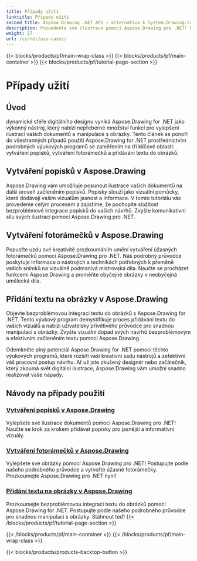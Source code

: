 ```yaml
---
title: Případy užití
linktitle: Případy užití
second_title: Aspose.Drawing .NET API – alternativa k System.Drawing.Common
description: Pozvedněte své ilustrace pomocí Aspose.Drawing pro .NET! Pomocí našich výukových programů můžete přidávat popisky, vytvářet úžasné rámečky a hladce integrovat text do obrázků.
weight: 27
url: /cs/net/use-cases/
---
```


{{< blocks/products/pf/main-wrap-class >}}
{{< blocks/products/pf/main-container >}}
{{< blocks/products/pf/tutorial-page-section >}}

# Případy užití

## Úvod

dynamické sféře digitálního designu vyniká Aspose.Drawing for .NET jako výkonný nástroj, který nabízí nepřeberné množství funkcí pro vylepšení ilustrací vašich dokumentů a manipulace s obrázky. Tento článek se ponoří do všestranných případů použití Aspose.Drawing for .NET prostřednictvím podrobných výukových programů se zaměřením na tři klíčové oblasti: vytváření popisků, vytváření fotorámečků a přidávání textu do obrázků.

## Vytváření popisků v Aspose.Drawing

Aspose.Drawing vám umožňuje posunout ilustrace vašich dokumentů na další úroveň začleněním popisků. Popisky slouží jako vizuální pomůcky, které dodávají vašim vizuálům jasnost a informace. V tomto tutoriálu vás provedeme celým procesem a zajistíme, že pochopíte složitost bezproblémové integrace popisků do vašich návrhů. Zvyšte komunikativní sílu svých ilustrací pomocí Aspose.Drawing pro .NET.

## Vytváření fotorámečků v Aspose.Drawing

Popusťte uzdu své kreativitě prozkoumáním umění vytváření úžasných fotorámečků pomocí Aspose.Drawing pro .NET. Náš podrobný průvodce poskytuje informace o nástrojích a technikách potřebných k přeměně vašich snímků na vizuálně podmanivá mistrovská díla. Naučte se procházet funkcemi Aspose.Drawing a proměňte obyčejné obrázky v neobyčejná umělecká díla.

## Přidání textu na obrázky v Aspose.Drawing

Objevte bezproblémovou integraci textu do obrázků s Aspose.Drawing for .NET. Tento výukový program demystifikuje proces přidávání textu do vašich vizuálů a nabízí uživatelsky přívětivého průvodce pro snadnou manipulaci s obrázky. Zvyšte vizuální dopad svých návrhů bezproblémovým a efektivním začleněním textu pomocí Aspose.Drawing.

Odemkněte plný potenciál Aspose.Drawing for .NET pomocí těchto výukových programů, které rozšíří vaši kreativní sadu nástrojů a zefektivní váš pracovní postup návrhu. Ať už jste zkušený designér nebo začátečník, který zkoumá svět digitální ilustrace, Aspose.Drawing vám umožní snadno realizovat vaše nápady.

## Návody na případy použití
### [Vytváření popisků v Aspose.Drawing](./make-callout/)
Vylepšete své ilustrace dokumentů pomocí Aspose.Drawing pro .NET! Naučte se krok za krokem přidávat popisky pro jasnější a informativní vizuály.
### [Vytváření fotorámečků v Aspose.Drawing](./photo-frame/)
Vylepšete své obrázky pomocí Aspose.Drawing pro .NET! Postupujte podle našeho podrobného průvodce a vytvořte úžasné fotorámečky. Prozkoumejte Aspose.Drawing pro .NET nyní!
### [Přidání textu na obrázky v Aspose.Drawing](./text-on-image/)
Prozkoumejte bezproblémovou integraci textu do obrázků pomocí Aspose.Drawing for .NET. Postupujte podle našeho podrobného průvodce pro snadnou manipulaci s obrázky. Stáhnout teď!
{{< /blocks/products/pf/tutorial-page-section >}}

{{< /blocks/products/pf/main-container >}}
{{< /blocks/products/pf/main-wrap-class >}}

{{< blocks/products/products-backtop-button >}}
